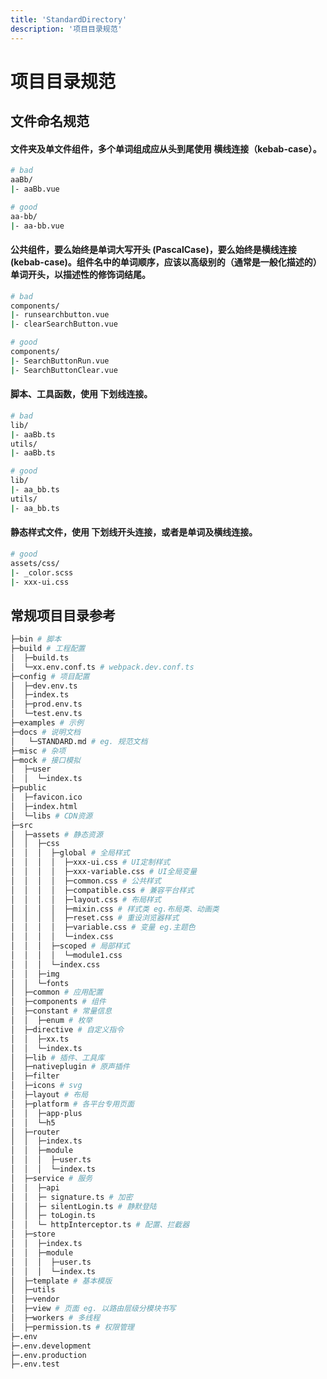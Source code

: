```yaml
---
title: 'StandardDirectory'
description: '项目目录规范'
---
```


# 项目目录规范

## 文件命名规范

#### 文件夹及单文件组件，多个单词组成应从头到尾使用 **横线连接（kebab-case）**。

```bash
# bad
aaBb/
|- aaBb.vue

# good
aa-bb/
|- aa-bb.vue
```

#### 公共组件，要么始终是**单词大写开头 (PascalCase)**，要么始终是**横线连接 (kebab-case)**。组件名中的单词顺序，应该以**高级别的（通常是一般化描述的）**单词开头，以**描述性的修饰词**结尾。

```bash
# bad
components/
|- runsearchbutton.vue
|- clearSearchButton.vue

# good
components/
|- SearchButtonRun.vue
|- SearchButtonClear.vue
```

#### 脚本、工具函数，使用 **下划线连接**。

```bash
# bad
lib/
|- aaBb.ts
utils/
|- aaBb.ts

# good
lib/
|- aa_bb.ts
utils/
|- aa_bb.ts
```

#### 静态样式文件，使用 **下划线开头连接**，或者是**单词及横线连接**。

```bash
# good
assets/css/
|- _color.scss
|- xxx-ui.css
```

## 常规项目目录参考

<!-- A B C D E F G H I J K L M N O P Q R S T U V W X Y Z  -->

```bash
├─bin # 脚本
├─build # 工程配置
│  ├─build.ts
│  └─xx.env.conf.ts # webpack.dev.conf.ts
├─config # 项目配置
│  ├─dev.env.ts
│  ├─index.ts
│  ├─prod.env.ts
│  └─test.env.ts
├─examples # 示例
├─docs # 说明文档
│   └─STANDARD.md # eg. 规范文档
├─misc # 杂项
├─mock # 接口模拟
│  ├─user
│  │  └─index.ts
├─public
│  ├─favicon.ico
│  ├─index.html
│  └─libs # CDN资源
├─src
│  ├─assets # 静态资源
│  │  ├─css
│  │  │  ├─global # 全局样式
│  │  │  │  ├─xxx-ui.css # UI定制样式
│  │  │  │  ├─xxx-variable.css # UI全局变量
│  │  │  │  ├─common.css # 公共样式
│  │  │  │  ├─compatible.css # 兼容平台样式
│  │  │  │  ├─layout.css # 布局样式
│  │  │  │  ├─mixin.css # 样式类 eg.布局类、动画类
│  │  │  │  ├─reset.css # 重设浏览器样式
│  │  │  │  ├─variable.css # 变量 eg.主题色
│  │  │  │  └─index.css
│  │  │  ├─scoped # 局部样式
│  │  │  │  └─module1.css
│  │  │  └─index.css
│  │  ├─img
│  │  └─fonts
│  ├─common # 应用配置
│  ├─components # 组件
│  ├─constant # 常量信息
│  │  ├─enum # 枚举
│  ├─directive # 自定义指令
│  │  ├─xx.ts
│  │  └─index.ts
│  ├─lib # 插件、工具库
│  ├─nativeplugin # 原声插件
│  ├─filter
│  ├─icons # svg
│  ├─layout # 布局
│  ├─platform # 各平台专用页面
│  │  ├─app-plus
│  │  └─h5
│  ├─router
│  │  ├─index.ts
│  │  ├─module
│  │  │  ├─user.ts
│  │  │  └─index.ts
│  ├─service # 服务
│  │  ├─api
│  │  ├─ signature.ts # 加密
│  │  ├─ silentLogin.ts # 静默登陆
│  │  ├─ toLogin.ts
│  │  └─ httpInterceptor.ts # 配置、拦截器
│  ├─store
│  │  ├─index.ts
│  │  ├─module
│  │  │  ├─user.ts
│  │  │  └─index.ts
│  ├─template # 基本模版
│  ├─utils
│  ├─vendor
│  ├─view # 页面 eg. 以路由层级分模块书写
│  ├─workers # 多线程
│  ├─permission.ts # 权限管理
├─.env
├─.env.development
├─.env.production
├─.env.test
```
